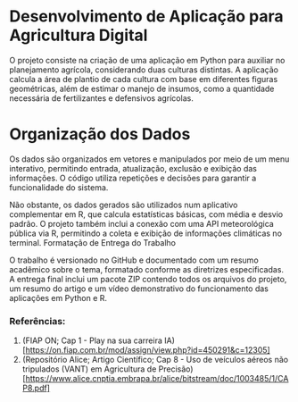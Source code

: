 # Desenvolvimento de Aplicação para Agricultura Digital

O projeto consiste na criação de uma aplicação em Python para auxiliar no 
planejamento agrícola, considerando duas culturas distintas. A aplicação 
calcula a área de plantio de cada cultura com base em diferentes figuras 
geométricas, além de estimar o manejo de insumos, como a quantidade necessária 
de fertilizantes e defensivos agrícolas.


# Organização dos Dados

Os dados são organizados em vetores e manipulados por meio de um menu 
interativo, permitindo entrada, atualização, exclusão e exibição das 
informações. O código utiliza repetições e decisões para garantir a 
funcionalidade do sistema.

Não obstante, os dados gerados são utilizados num aplicativo complementar em R,
que calcula estatísticas básicas, com média e desvio padrão. O projeto também 
inclui a conexão com uma API meteorológica pública via R, permitindo a coleta e
exibição de informações climáticas no terminal.
Formatação de Entrega do Trabalho

O trabalho é versionado no GitHub e documentado com um resumo acadêmico sobre o
tema, formatado conforme as diretrizes especificadas. A entrega final inclui um
pacote ZIP contendo todos os arquivos do projeto, um resumo do artigo e um 
vídeo demonstrativo do funcionamento das aplicações em Python e R.

### Referências:
1. (FIAP ON; Cap 1 - Play na sua carreira IA)[https://on.fiap.com.br/mod/assign/view.php?id=450291&c=12305]
2. (Repositório Alice; Artigo Científico; Cap 8 - Uso de veículos aéreos não 
tripulados (VANT) em Agricultura de Precisão)[https://www.alice.cnptia.embrapa.br/alice/bitstream/doc/1003485/1/CAP8.pdf]

